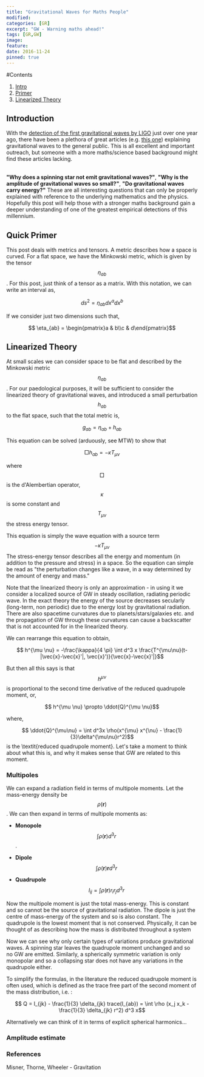 ```yaml
---
title: "Gravitational Waves for Maths People"
modified:
categories: [GR]
excerpt: "GW - Warning maths ahead!"
tags: [GR,GW]
image:
feature:
date: 2016-11-24
pinned: true
---
```


#Contents
1. [Intro](#intro)
2. [Primer](#primer)
3. [Linearized Theory](#lin)


## Introduction <a name="intro"></a>
With the [detection of the first gravitational waves by LIGO](https://www.nasa.gov/feature/goddard/2016/nsf-s-ligo-has-detected-gravitational-waves) just over one year ago, there have been a plethora of great articles (e.g. [this one](http://www.popsci.com/whats-so-important-about-gravitational-waves)) explaining gravitational waves to the general public. This is all excellent and important outreach, but someone with a more maths/science based background might find these articles lacking. <br> <br>

**"Why does a spinning star not emit gravitational waves?"**, **"Why is the amplitude of gravitational waves so small?"**, **"Do gravitational waves carry energy?"** These are all interesting questions that can only be properly explained with reference to the underlying mathematics and the physics. Hopefully this post will help those with a stronger maths background gain a deeper understanding of one of the greatest empirical detections of this millennium.

## Quick Primer <a name="primer"></a>
This post deals with metrics and tensors. A metric describes how a space is curved. For a flat space, we have the Minkowski metric, which is given by the tensor $$\eta_{ab}$$. For this post, just think of a tensor as a matrix. With this notation, we can write an interval as,

$$ ds^2 = \eta_{ab} dx^a dx^b$$  

If we consider just two dimensions such that,

$$ \eta_{ab} = \begin{pmatrix}a & b\\c & d\end{pmatrix}$$

## Linearized Theory <a name="lin"></a>
At small scales we can consider space to be flat and described by the Minkowski metric $$\eta_{ab}$$. For our paedological purposes, it will be sufficient to consider the linearized theory of gravitational waves, and introduced a small perturbation $$h_{ab}$$ to the flat space, such that the total metric is,

$$ g_{ab}=\eta_{ab}+h_{ab}$$

This equation can be solved (arduously, see MTW) to show that

$$ \Box h_{ab} = - \kappa T_{\mu \nu}$$

where $$ \Box$$ is the d'Alembertian operator, $$ \kappa $$ is some constant and $$ T_{\mu \nu}$$ the stress energy tensor.

This equation is simply the wave equation with a source term $$- \kappa T_{\mu \nu}$$ The stress-energy tensor describes all the energy and momentum (in addition to the pressure and stress) in a space. So the equation can simple be read as "the perturbation changes like a wave, in a way determined by the amount of energy and mass."

Note that the linearized theory is only an approximation - in using it we consider a localized source of GW in steady oscillation, radiating periodic wave. In the exact theory the energy of the source decreases secularly (long-term, non periodic) due to the energy lost by gravitational radiation. There are also spacetime curvatures due to planets/stars/galaxies etc. and the propagation of GW through these curvatures can cause a backscatter that is not accounted for in the linearized theory.

We can rearrange this equation to obtain,

$$ h^{\mu \nu} = -\frac{\kappa}{4 \pi} \int d^3 x \frac{T^{\mu\nu}(t-|\vec{x}-\vec{x}'|, \vec{x}')}{\vec{x}-\vec{x}'|}$$

But then all this says is that $$ h^{\mu \nu}$$ is proportional to the second time derivative of the reduced quadrupole moment, or,

$$ h^{\mu \nu} \propto \ddot{Q}^{\mu \nu}$$

where,

$$ \ddot{Q}^{\mu\nu} = \int d^3x \rho(x^{\mu} x^{\nu} - \frac{1}{3}\delta^{\mu\nu}r^2)$$
is the \textit{reduced quadrupole moment}. Let's take a moment to think about what this is, and why it makes sense that GW are related to this moment.


### Multipoles
We can expand a radiation field in terms of multipole moments. Let the mass-energy density be $$ \rho(\mathbf{r})$$. We can then expand in terms of multipole moments as:

* **Monopole** $$ \int \rho(\mathbf{r}) d^3r$$.

* **Dipole** $$ \int \rho(\mathbf{r}) \mathbf{r} d^3r$$

* **Quadrupole** $$ I_{ij} =\int \rho(\mathbf{r}) r_i r_jd^3r $$

Now the multipole moment is just the total mass-energy. This is constant and so cannot be the source of gravitational radiation. The dipole is just the centre of mass-energy of the system and so is also constant. The quadrupole is the lowest moment that is not conserved. Physically, it can be thought of as describing how the mass is distributed throughout a system

Now we can see why only certain types of variations produce gravitational waves. A spinning star leaves the quadrupole moment unchanged and so no GW are emitted. Similarly, a spherically symmetric variation is only monopolar and so a collapsing star does not have any variations in the quadrupole either.

To simplify the formulas, in the literature the reduced quadrupole moment is often used, which is defined as the trace free part of the second moment of the mass distribution, i.e. :

$$ Q = I_{jk} - \frac{1}{3} \delta_{jk} trace(I_{ab}) = \int \rho (x_j x_k - \frac{1}{3} \delta_{jk} r^2) d^3 x$$

Alternatively we can think of it in terms of explicit spherical harmonics...

### Amplitude estimate
### References
Misner, Thorne, Wheeler  - Gravitation
